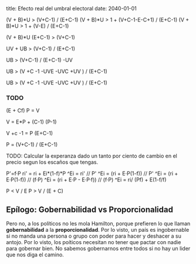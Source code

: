 title: Efecto real del umbral electoral
date: 2040-01-01



(V + B)*U > (V+C-1) / (E+C-1)
(V + B)*U > 1 + (V+C-1-E-C+1) / (E+C-1)
(V + B)*U > 1 + (V-E) / (E+C-1)

(V + B)*U (E+C-1) > (V+C-1)

UV + UB > (V+C-1) / (E+C-1)


UB > (V+C-1) / (E+C-1) -UV

UB > (V +C -1 -UVE -UVC +UV ) / (E+C-1)


UB > (V +C -1 -UVE -UVC +UV ) / (E+C-1)





### TODO

(E + Cf) P = V

V = E*P + (C-1) (P-1)

V +c -1 = P (E+C-1)

P = (V+C-1) / (E+C-1)



TODO: Calcular la experanza dado un tanto por ciento de cambio en el precio segun los escaños que tengas.


P'=f·P
ri' = ri + Ei*(1-f)*P
^Ei = ri' // P'
^Ei = (ri + E·P(1-f)) // P'
^Ei = (ri + E·P(1-f)) // (f·P)
^Ei = (ri + E·P - E·P·f)) // (f·P)
^Ei = ri/ (Pf) + E(1-f/f)

P < V / E
P > V / (E + C)



## Epílogo: Gobernabilidad vs Proporcionalidad

Pero no, a los políticos no les mola Hamilton, porque prefieren
lo que llaman **gobernabilidad** a la **proporcionalidad**.
Por lo visto, un país es ingobernable si no manda una persona o grupo con poder para hacer y deshacer a su antojo.
Por lo visto, los poíticos necesitan no tener que pactar con nadie para gobernar bien.
No sabemos gobernarnos entre todos si no hay un lider que nos diga el camino.



